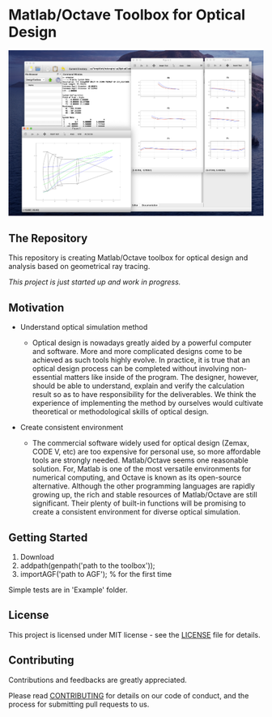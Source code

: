 # Matlab/Octave Toolbox for Optical Design

![demo](image/demo.png)

## The Repository
This repository is creating Matlab/Octave toolbox for optical design and analysis based on geometrical ray tracing.

_This project is just started up and work in progress._

## Motivation
+ Understand optical simulation method
  - Optical design is nowadays greatly aided by a powerful computer and software. More and more complicated designs come to be achieved as such tools highly evolve.  In practice, it is true that an optical design process can be completed without involving non-essential matters like inside of the program. The designer, however, should be able to understand, explain and verify the calculation result so as to have responsibility for the deliverables. We think the experience of implementing the method by ourselves would cultivate theoretical or methodological skills of optical design.

+ Create consistent environment
  - The commercial software widely used for optical design (Zemax, CODE V, etc) are too expensive for personal use, so more affordable tools are strongly needed. Matlab/Octave seems one reasonable solution. For, Matlab is one of the most versatile environments for numerical computing, and Octave is known as its open-source alternative. Although the other programming languages are rapidly growing up, the rich and stable resources of Matlab/Octave are still significant. Their plenty of built-in functions will be promising to create a consistent environment for diverse optical simulation.


## Getting Started
1. Download
2. addpath(genpath('path to the toolbox'));
3. importAGF('path to AGF'); % for the first time

Simple tests are in 'Example' folder.

## License
This project is licensed under MIT license - see the [LICENSE](LICENSE) file for details.

## Contributing
Contributions and feedbacks are greatly appreciated.

Please read [CONTRIBUTING](CONTRIBUTING.md) for details on our code of conduct, and the process for submitting pull requests to us.
